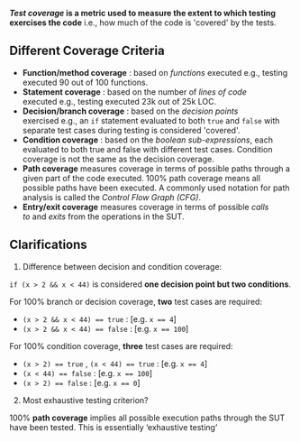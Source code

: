 **_Test coverage_ is a metric used to measure the extent to which testing exercises the code** i.e., how much of the code is 'covered' by the tests.

## Different Coverage Criteria

-   **Function/method coverage** : based on *functions* executed e.g., testing executed 90 out of 100 functions.
-   **Statement coverage** : based on the number of *lines of code* executed e.g., testing executed 23k out of 25k LOC.
-   **Decision/branch coverage** : based on the *decision points* exercised e.g., an `if` statement evaluated to both `true` and `false` with separate test cases during testing is considered 'covered'.
-   **Condition coverage** : based on the *boolean sub-expressions*, each evaluated to both true and false with different test cases. Condition coverage is not the same as the decision coverage.
-   **Path coverage** measures coverage in terms of possible paths through a given part of the code executed. 100% path coverage means all possible paths have been executed. A commonly used notation for path analysis is called the _Control Flow Graph (CFG)_.
-   **Entry/exit coverage** measures coverage in terms of possible _calls to_ and _exits_ from the operations in the SUT.

## Clarifications

1. Difference between decision and condition coverage:

`if (x > 2 && x < 44)` is considered **one decision point but two conditions**.

For 100% branch or decision coverage, **two** test cases are required:

-   `(x > 2 && x < 44) == true` : [e.g. `x == 4`]
-   `(x > 2 && x < 44) == false` : [e.g. `x == 100`]

For 100% condition coverage, **three** test cases are required:

-   `(x > 2) == true` , `(x < 44) == true` : [e.g. `x == 4`] 
-   `(x < 44) == false` : [e.g. `x == 100`]
-   `(x > 2) == false` : [e.g. `x == 0`]

2. Most exhaustive testing criterion?

100% **path coverage** implies all possible execution paths through the SUT have been tested. This is essentially ‘exhaustive testing’
